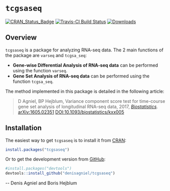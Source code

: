 
<!-- README.md is generated from README.Rmd. Please edit that file -->
`tcgsaseq`
==========

[![CRAN\_Status\_Badge](http://www.r-pkg.org/badges/version/tcgsaseq)](https://cran.r-project.org/package=tcgsaseq) [![Travis-CI Build Status](https://travis-ci.org/denisagniel/tcgsaseq.svg?branch=master)](https://travis-ci.org/denisagniel/tcgsaseq) [![Downloads](https://cranlogs.r-pkg.org/badges/tcgsaseq?color=blue)](https://www.r-pkg.org/pkg/tcgsaseq)

Overview
--------

`tcgsaseq` is a package for analyzing RNA-seq data. The 2 main functions of the package are `varseq` and `tcgsa_seq`:

-   **Gene-wise Differential Analysis of RNA-seq data** can be performed using the function `varseq`.
-   **Gene Set Analysis of RNA-seq data** can be performed using the function `tcgsa_seq`.

The method implemented in this package is detailed in the following article:

> D Agniel, BP Hejblum, Variance component score test for time-course gene set analysis of longitudinal RNA-seq data, 2017, [*Biostatistics*](https://doi.org/10.1093/biostatistics/kxx005). [arXiv:1605.02351](https://arxiv.org/abs/1605.02351v4) [DOI:10.1093/biostatistics/kxx005](https://doi.org/10.1093/biostatistics/kxx005)

Installation
------------

The easiest way to get `tcgsaseq` is to install it from [CRAN](https://cran.r-project.org/package=tcgsaseq):

``` r
install.packages("tcgsaseq")
```

Or to get the development version from [GitHub](https://github.com/denisagniel/tcgsaseq):

``` r
#install.packages("devtools")
devtools::install_github("denisagniel/tcgsaseq")
```

-- Denis Agniel and Boris Hejblum
